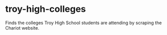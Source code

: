 # troy-high-colleges
Finds the colleges Troy High School students are attending by scraping the Chariot website.
